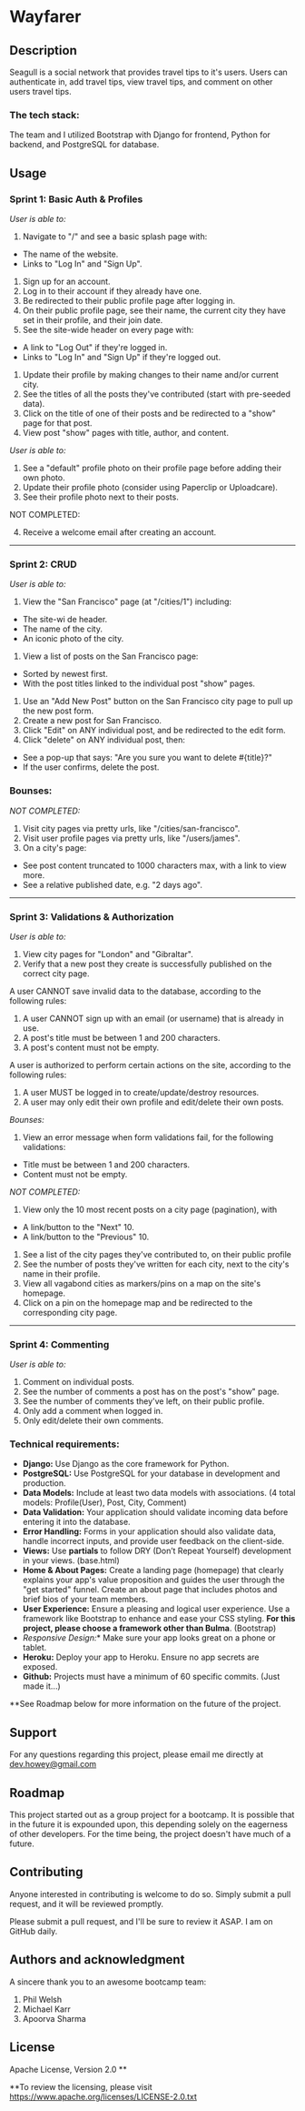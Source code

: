# Wayfarer

## Description

Seagull is a social network that provides travel tips to it's users. Users can authenticate in, add travel tips, view travel tips, and comment on other users travel tips.	

### The tech stack: 
The team and I utilized Bootstrap with Django for frontend, Python for backend, and PostgreSQL for database.

## Usage

### **Sprint 1: Basic Auth & Profiles**

*User is able to:*

1. Navigate to "/" and see a basic splash page with:
  - The name of the website.
  - Links to "Log In" and "Sign Up".

1. Sign up for an account.
2. Log in to their account if they already have one.
3. Be redirected to their public profile page after logging in.
4. On their public profile page, see their name, the current city they have set in their profile, and their join date.
5. See the site-wide header on every page with:
  - A link to "Log Out" if they're logged in.
  - Links to "Log In" and "Sign Up" if they're logged out.

1. Update their profile by making changes to their name and/or current city.
2. See the titles of all the posts they've contributed (start with pre-seeded data).
3. Click on the title of one of their posts and be redirected to a "show" page for that post.
4. View post "show" pages with title, author, and content.


*User is able to:*

1. See a "default" profile photo on their profile page before adding their own photo.
2. Update their profile photo (consider using Paperclip or Uploadcare).
3. See their profile photo next to their posts.

NOT COMPLETED:

4. Receive a welcome email after creating an account.

---

### **Sprint 2: CRUD**

*User is able to:*

1. View the "San Francisco" page (at "/cities/1") including:
  - The site-wi de header.
  - The name of the city.
  - An iconic photo of the city.

1. View a list of posts on the San Francisco page:
  - Sorted by newest first.
  - With the post titles linked to the individual post "show" pages.

1. Use an "Add New Post" button on the San Francisco city page to pull up the new post form.
2. Create a new post for San Francisco.
3. Click "Edit" on ANY individual post, and be redirected to the edit form.
4. Click "delete" on ANY individual post, then:
  - See a pop-up that says: "Are you sure you want to delete #{title}?"
  - If the user confirms, delete the post.

### Bounses:

*NOT COMPLETED:*

1. Visit city pages via pretty urls, like "/cities/san-francisco".
2. Visit user profile pages via pretty urls, like "/users/james".
3. On a city's page:
  - See post content truncated to 1000 characters max, with a link to view more.
  - See a relative published date, e.g. "2 days ago".

---

### **Sprint 3: Validations & Authorization**

*User is able to:*

1. View city pages for "London" and "Gibraltar".
2. Verify that a new post they create is successfully published on the correct city page.

A user CANNOT save invalid data to the database, according to the following rules:

1. A user CANNOT sign up with an email (or username) that is already in use.
2. A post's title must be between 1 and 200 characters.
3. A post's content must not be empty.

A user is authorized to perform certain actions on the site, according to the following rules:

1. A user MUST be logged in to create/update/destroy resources.
2. A user may only edit their own profile and edit/delete their own posts.

*Bounses:*

1. View an error message when form validations fail, for the following validations:
  - Title must be between 1 and 200 characters.
  - Content must not be empty.

*NOT COMPLETED:*

1. View only the 10 most recent posts on a city page (pagination), with
  - A link/button to the "Next" 10.
  - A link/button to the "Previous" 10.
1. See a list of the city pages they've contributed to, on their public profile
2. See the number of posts they've written for each city, next to the city's name in their profile.
3. View all vagabond cities as markers/pins on a map on the site's homepage.
4. Click on a pin on the homepage map and be redirected to the corresponding city page.

---

### **Sprint 4: Commenting**

*User is able to:*

1. Comment on individual posts.
2. See the number of comments a post has on the post's "show" page.
3. See the number of comments they've left, on their public profile.
4. Only add a comment when logged in.
5. Only edit/delete their own comments.

### Technical requirements:

- **Django:** Use Django as the core framework for Python.
- **PostgreSQL:** Use PostgreSQL for your database in development and production.
- **Data Models:** Include at least two data models with associations. (4 total models: Profile(User), Post, City, Comment)
- **Data Validation:** Your application should validate incoming data before entering it into the database.
- **Error Handling:** Forms in your application should also validate data, handle incorrect inputs, and provide user feedback on the client-side.
- **Views:** Use **partials** to follow DRY (Don’t Repeat Yourself) development in your views. (base.html)
- **Home & About Pages:** Create a landing page (homepage) that clearly explains your app's value proposition and guides the user through the "get started" funnel. Create an about page that includes photos and brief bios of your team members.
- **User Experience:** Ensure a pleasing and logical user experience. Use a framework like Bootstrap to enhance and ease your CSS styling. **For this project, please choose a framework other than Bulma**. (Bootstrap)
- **Responsive Design*:** Make sure your app looks great on a phone or tablet.
- **Heroku:** Deploy your app to Heroku. Ensure no app secrets are exposed.
- **Github:** Projects must have a minimum of 60 specific commits. (Just made it...)


**See Roadmap below for more information on the future of the project.

## Support

For any questions regarding this project, please email me directly at dev.howey@gmail.com

## Roadmap

This project started out as a group project for a bootcamp. It is possible that in the future it is expounded upon, this depending solely on the eagerness of other developers. For the time being, the project doesn't have much of a future.

## Contributing

Anyone interested in contributing is welcome to do so. Simply submit a pull request, and it will be reviewed promptly.

Please submit a pull request, and I'll be sure to review it ASAP. I am on GitHub daily.

## Authors and acknowledgment

A sincere thank you to an awesome bootcamp team:

  1) Phil Welsh
  2) Michael Karr
  3) Apoorva Sharma

## License

Apache License, Version 2.0 **

**To review the licensing, please visit https://www.apache.org/licenses/LICENSE-2.0.txt 
